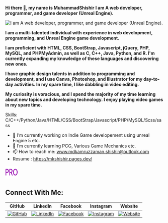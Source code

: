 **Hi there 👋, my name is MuhammadShishir** 
**I am A web developer, programmer, and game developer (Unreal Engine).** 

![I am A web developer, programmer, and game developer (Unreal Engine).](https://github.com/MuhammadShishir/MuhammadShishir/blob/main/Blue%20Geometric%20Technology%20LinkedIn%20Banner%20.jpg)

**I am a multi-talented individual with experience in web development, programming, and Unreal Engine game development.** 

**I am proficient with HTML, CSS, BootStrap, Javascript, jQuery, PHP, MySQL, and PHPMyAdmin, as well as C, C++, Java, Python, and R. I'm currently expanding my knowledge of these languages and discovering new ones.** 

**I have graphic design talents in addition to programming and development, and I use Canva, Photoshop, and Illustrator for my day-to-day activities. In my spare time, I like dabbling in video editing.** 

**My curiosity is voracious, and I spend the majority of my time learning about new topics and developing technology. I enjoy playing video games in my spare time.**

Skills: C/C++/Python/Java/HTML/CSS/BootStrap/Javascript/PHP/MySQL/Scss/sass

- 🔭 I’m currently working on Indie Game developement using unreal Engine 5 etc.
- 🌱 I’m currently learning PCG, Various Game Mechanics etc.
- 📫 How to reach me: www.mdkamruzzaman.shishir@outlook.com 
- Resume : https://mkshishir.pages.dev/


<a href='https://github.com/pricing'><img src='https://raw.githubusercontent.com/acervenky/animated-github-badges/master/assets/pro.gif' width='40' height='40'></a> 

## Connect With Me:

| GitHub   | LinkedIn   | Facebook   | Instagram   | Website    |
|----------|------------|------------|-------------|------------|
| [![GitHub](https://cdn.jsdelivr.net/npm/simple-icons@3.0.1/icons/github.svg)](https://github.com/MuhammadShishir) | [![LinkedIn](https://cdn.jsdelivr.net/npm/simple-icons@3.0.1/icons/linkedin.svg)](https://www.linkedin.com/in/md-kamruzzaman-shishir) | [![Facebook](https://cdn.jsdelivr.net/npm/simple-icons@3.0.1/icons/facebook.svg)](https://www.facebook.com/muhammad.shishir.75) | [![Instagram](https://cdn.jsdelivr.net/npm/simple-icons@3.0.1/icons/instagram.svg)](https://www.instagram.com/m.k.shishir) | [![Website](https://cdn.jsdelivr.net/npm/simple-icons@3.0.1/icons/icloud.svg)](https://mkshishir.pages.dev) |
